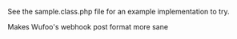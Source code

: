 See the sample.class.php file for an example implementation to try.

Makes Wufoo's webhook post format more sane
